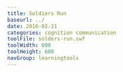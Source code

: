 ```yaml
---
title: Soldiers Run
baseurl: ../
date: 2016-02-21
categories: cognition communication
toolFile: solders-run.swf
toolWidth: 800
toolHeight: 600
navGroup: learningtools
---
```

